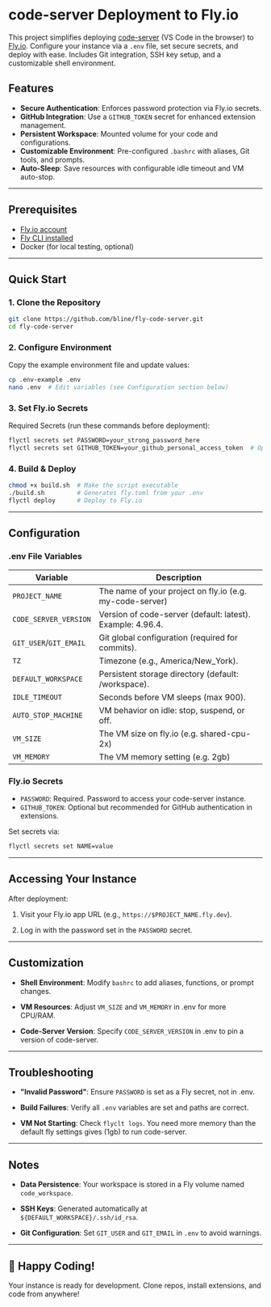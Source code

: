 # code-server Deployment to Fly.io

This project simplifies deploying [code-server](https://github.com/coder/code-server) (VS Code in the browser) to [Fly.io](https://fly.io). Configure your instance via a `.env` file, set secure secrets, and deploy with ease. Includes Git integration, SSH key setup, and a customizable shell environment.

## Features

- **Secure Authentication**: Enforces password protection via Fly.io secrets.
- **GitHub Integration**: Use a `GITHUB_TOKEN` secret for enhanced extension management.
- **Persistent Workspace**: Mounted volume for your code and configurations.
- **Customizable Environment**: Pre-configured `.bashrc` with aliases, Git tools, and prompts.
- **Auto-Sleep**: Save resources with configurable idle timeout and VM auto-stop.

---

## Prerequisites

- [Fly.io account](https://fly.io/docs/getting-started/signing-up/)
- [Fly CLI installed](https://fly.io/docs/hands-on/install-flyctl/)
- Docker (for local testing, optional)

---

## Quick Start

### 1. Clone the Repository

```bash
git clone https://github.com/bline/fly-code-server.git
cd fly-code-server
```

### 2. Configure Environment

Copy the example environment file and update values:
```bash
cp .env-example .env
nano .env  # Edit variables (see Configuration section below)
```

### 3. Set Fly.io Secrets

Required Secrets (run these commands before deployment):

```bash
flyctl secrets set PASSWORD=your_strong_password_here
flyctl secrets set GITHUB_TOKEN=your_github_personal_access_token  # Optional but recommended
```

### 4. Build & Deploy

```bash
chmod +x build.sh  # Make the script executable
./build.sh         # Generates fly.toml from your .env
flyctl deploy      # Deploy to Fly.io
```

---

## Configuration

### .env File Variables

| Variable               | Description                                                |
|------------------------|------------------------------------------------------------|
| `PROJECT_NAME`         | The name of your project on fly.io (e.g. my-code-server)   |
| `CODE_SERVER_VERSION`  | Version of code-server (default: latest). Example: 4.96.4. |
| `GIT_USER`/`GIT_EMAIL` | Git global configuration (required for commits).           |
| `TZ`                   | Timezone (e.g., America/New_York).                         |
| `DEFAULT_WORKSPACE`    | Persistent storage directory (default: /workspace).        |
| `IDLE_TIMEOUT`         | Seconds before VM sleeps (max 900).                        |
| `AUTO_STOP_MACHINE`    | VM behavior on idle: stop, suspend, or off.                |
| `VM_SIZE`              | The VM size on fly.io (e.g. shared-cpu-2x)                 |
| `VM_MEMORY`            | The VM memory setting (e.g. 2gb)                           |

### Fly.io Secrets

- `PASSWORD`: Required. Password to access your code-server instance.
- `GITHUB_TOKEN`: Optional but recommended for GitHub authentication in extensions.

Set secrets via:

```bash
flyctl secrets set NAME=value
```

---

## Accessing Your Instance

After deployment:

1. Visit your Fly.io app URL (e.g., `https://$PROJECT_NAME.fly.dev`).

2. Log in with the password set in the `PASSWORD` secret.

---

## Customization

- **Shell Environment**: Modify `bashrc` to add aliases, functions, or prompt changes.

- **VM Resources**: Adjust `VM_SIZE` and `VM_MEMORY` in .env for more CPU/RAM.

- **Code-Server Version**: Specify `CODE_SERVER_VERSION` in .env to pin a version of code-server.

---

## Troubleshooting

- **"Invalid Password"**: Ensure `PASSWORD` is set as a Fly secret, not in .env.

- **Build Failures**: Verify all `.env` variables are set and paths are correct.

- **VM Not Starting**: Check `flyclt logs`. You need more memory than the default fly settings gives (1gb) to run code-server.

---

## Notes

- **Data Persistence**: Your workspace is stored in a Fly volume named `code_workspace`.

- **SSH Keys**: Generated automatically at `${DEFAULT_WORKSPACE}/.ssh/id_rsa`.

- **Git Configuration**: Set `GIT_USER` and `GIT_EMAIL` in `.env` to avoid warnings.

---

## 🚀 Happy Coding!

Your instance is ready for development. Clone repos, install extensions, and code from anywhere!

